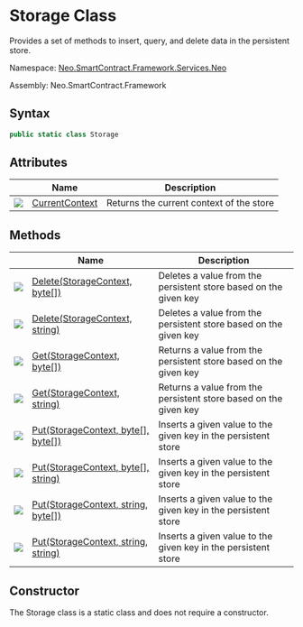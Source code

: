 # Storage Class

Provides a set of methods to insert, query, and delete data in the persistent store.

Namespace: [Neo.SmartContract.Framework.Services.Neo](../neo.md)

Assembly: Neo.SmartContract.Framework

## Syntax

```c#
public static class Storage
```

## Attributes

| | Name | Description |
| ---------------------------------------- | ---------------------------------------- | ---------- |
| ![](https://i-msdn.sec.s-msft.com/dynimg/IC74937.jpeg) | [CurrentContext](Storage/CurrentContext.md) | Returns the current context of the store |

## Methods

| | Name | Description |
| ---------------------------------------- | ---------------------------------------- | -------------------------------- |
| ![](https://i-msdn.sec.s-msft.com/dynimg/IC91302.jpeg) | [Delete(StorageContext, byte[])](Storage/Delete.md) | Deletes a value from the persistent store based on the given key |
| ![](https://i-msdn.sec.s-msft.com/dynimg/IC91302.jpeg) | [Delete(StorageContext, string)](Storage/Delete2.md) | Deletes a value from the persistent store based on the given key |
| ![](https://i-msdn.sec.s-msft.com/dynimg/IC91302.jpeg) | [Get(StorageContext, byte[])](Storage/Get.md) | Returns a value from the persistent store based on the given key |
| ![](https://i-msdn.sec.s-msft.com/dynimg/IC91302.jpeg) | [Get(StorageContext, string)](Storage/Get2.md) | Returns a value from the persistent store based on the given key |
| ![](https://i-msdn.sec.s-msft.com/dynimg/IC91302.jpeg) | [Put(StorageContext, byte[], byte[])](Storage/Put.md) | Inserts a given value to the given key in the persistent store |
| ![](https://i-msdn.sec.s-msft.com/dynimg/IC91302.jpeg) | [Put(StorageContext, byte[], string)](Storage/Put2.md) | Inserts a given value to the given key in the persistent store |
| ![](https://i-msdn.sec.s-msft.com/dynimg/IC91302.jpeg) | [Put(StorageContext, string, byte[])](Storage/Put3.md) | Inserts a given value to the given key in the persistent store |
| ![](https://i-msdn.sec.s-msft.com/dynimg/IC91302.jpeg) | [Put(StorageContext, string, string)](Storage/Put4.md) | Inserts a given value to the given key in the persistent store |

## Constructor

The Storage class is a static class and does not require a constructor.

